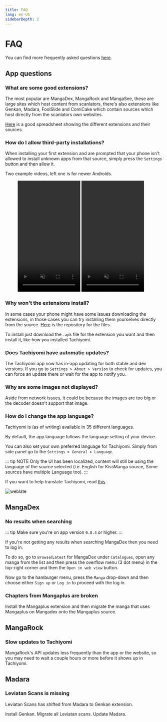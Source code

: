 ```yaml
---
title: FAQ
lang: en-US
sidebarDepth: 2
---
```


# FAQ

You can find more frequently asked questions [here].

[here]: https://github.com/inorichi/tachiyomi/wiki/FAQ#frequently-asked-questions

## App questions

### What are some good extensions?

The most popular are MangaDex, MangaRock and MangaSee, these are large
sites which host content from scanlators, there's also extensions like
Genkan, Madara, FoolSlide and ComiCake which contain sources which
host directly from the scanlators own websites.

[Here] is a good spreadsheet showing the different extensions and
their sources.

[Here]: https://docs.google.com/spreadsheets/d/1TyJEUg78WWH4zgnf3g6M2lkbWpBWbd40FYiPVQhW8IU/edit#gid=0

### How do I allow third-party installations?

When installing your first extension and are prompted that your phone
isn't allowed to install unknown apps from that source, simply press
the `Settings` button and then allow it.

Two example videos, left one is for newer Androids.

<figure class="centered">
	<video autoplay crossorigin="use-credentials" height="355"
	  intrinsicsize="400x688" loading="lazy" loop="loop" muted="muted"
	  playsinline="playsinline" :poster="$withBase('/assets/media/unknownapps-api28.png')"
	  preload="none" width="200">
		<source :src="$withBase('/assets/media/unknownapps-api28.webm')" type="video/webm" />
		<source :src="$withBase('/assets/media/unknownapps-api28.mp4')" type="video/mp4" />
	</video>
	<video autoplay crossorigin="use-credentials" height="355"
	  intrinsicsize="400x688" loading="lazy" loop="loop" muted="muted"
	  playsinline="playsinline" :poster="$withBase('/assets/media/unknownapps-api25.png')"
	  preload="none" width="200">
		<source :src="$withBase('/assets/media/unknownapps-api25.webm')" type="video/webm" />
		<source :src="$withBase('/assets/media/unknownapps-api25.mp4')" type="video/mp4" />
	</video>
</figure>

### Why won't the extensions install?

In some cases your phone might have some issues downloading the
extensions, in those cases you can try installing them yourselves
directly from the source. [Here](https://github.com/inorichi/tachiyomi-extensions/tree/repo/apk)
is the repository for the files.

To install just download the `.apk` file for the extension you want
and then install it, like how you installed Tachiyomi.

### Does Tachiyomi have automatic updates?

The Tachiyomi app now has in-app updating for both stable and dev
versions. If you go to `Settings > About > Version` to check for updates,
you can force an update there or wait for the app to notify you.

### Why are some images not displayed?

Aside from network issues, it could be because the images are too
big or the decoder doesn't support that image.

### How do I change the app language?

Tachiyomi is (as of writing) available in 35 different languages.

By default, the app language follows the language setting of your device.

You can also set your own preferred language for Tachiyomi. Simply
from side panel go to the `Settings > General > Language`.

::: tip NOTE
Only the UI has been localized, content will still be using
the language of the source selected (i.e. English for KissManga
source, Some sources have multiple Language too).
:::

If you want to help translate Tachiyomi, read [this].

![weblate](https://hosted.weblate.org/widgets/tachiyomi/-/multi-auto.svg)

[this]: https://github.com/inorichi/tachiyomi/wiki/Translation

## MangaDex

### No results when searching

::: tip
Make sure you're on app version `0.8.4` or higher.
:::

If you're not getting any results when searching MangaDex then
you need to log in.

To do so, go to `Browse`/`Latest` for MangaDex under `Catalogues`, open
any manga from the list and then press the overflow menu (3 dot menu)
in the top-right corner and then the `Open in web view` button.

Now go to the hamburger menu, press the `Manga` drop-down and then
choose either `Sign up` or `Log in` to proceed with the log in.

### Chapters from Mangaplus are broken

Install the Mangaplus extension and then migrate the manga that
uses Mangaplus on Mangadex onto the Mangaplus source.

## MangaRock

### Slow updates to Tachiyomi

MangaRock's API updates less frequently than the app or the website,
so you may need to wait a couple hours or more before it shows up
in Tachiyomi.

## Madara

### Leviatan Scans is missing

Leviatan Scans has shifted from Madara to Genkan extension.

Install Genkan. Migrate all Leviatan scans. Update Madara.
